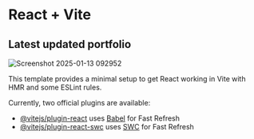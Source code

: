 # React + Vite
## Latest updated portfolio 
![Screenshot 2025-01-13 092952](https://github.com/user-attachments/assets/f8ade91b-67f1-467a-af58-21ee706c5579)





This template provides a minimal setup to get React working in Vite with HMR and some ESLint rules.

Currently, two official plugins are available:

- [@vitejs/plugin-react](https://github.com/vitejs/vite-plugin-react/blob/main/packages/plugin-react/README.md) uses [Babel](https://babeljs.io/) for Fast Refresh
- [@vitejs/plugin-react-swc](https://github.com/vitejs/vite-plugin-react-swc) uses [SWC](https://swc.rs/) for Fast Refresh
